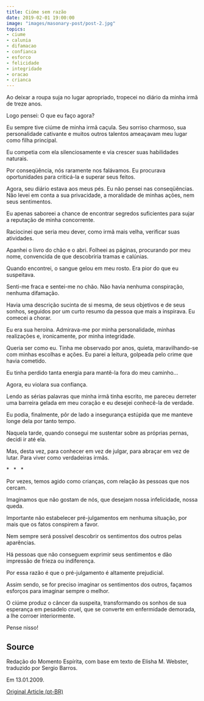 ```yaml
---
title: Ciúme sem razão
date: 2019-02-01 19:00:00
image: "images/masonary-post/post-2.jpg"
topics: 
- ciume
- calunia
- difamacao
- confianca
- esforco
- felicidade
- integridade
- oracao
- crianca
---
```


Ao deixar a roupa suja no lugar apropriado, tropecei no diário da minha irmã
de treze anos.

Logo pensei: O que eu faço agora?

Eu sempre tive ciúme de minha irmã caçula. Seu sorriso charmoso, sua
personalidade cativante e muitos outros talentos ameaçavam meu lugar como filha
principal.

Eu competia com ela silenciosamente e via crescer suas habilidades naturais.

Por conseqüência, nós raramente nos falávamos. Eu procurava oportunidades para
criticá-la e superar seus feitos.

Agora, seu diário estava aos meus pés. Eu não pensei nas conseqüências. Não
levei em conta a sua privacidade, a moralidade de minhas ações, nem seus
sentimentos.

Eu apenas saboreei a chance de encontrar segredos suficientes para sujar a
reputação de minha concorrente.

Raciocinei que seria meu dever, como irmã mais velha, verificar suas
atividades.

Apanhei o livro do chão e o abri. Folheei as páginas, procurando por meu nome,
convencida de que descobriria tramas e calúnias.

Quando encontrei, o sangue gelou em meu rosto. Era pior do que eu suspeitava.

Senti-me fraca e sentei-me no chão. Não havia nenhuma conspiração, nenhuma
difamação.

Havia uma descrição sucinta de si mesma, de seus objetivos e de seus sonhos,
seguidos por um curto resumo da pessoa que mais a inspirava. Eu comecei a
chorar.

Eu era sua heroína. Admirava-me por minha personalidade, minhas realizações e,
ironicamente, por minha integridade.

Queria ser como eu. Tinha me observado por anos, quieta, maravilhando-se com
minhas escolhas e ações. Eu parei a leitura, golpeada pelo crime que havia
cometido.

Eu tinha perdido tanta energia para mantê-la fora do meu caminho...

Agora, eu violara sua confiança.

Lendo as sérias palavras que minha irmã tinha escrito, me pareceu derreter uma
barreira gelada em meu coração e eu desejei conhecê-la de verdade.

Eu podia, finalmente, pôr de lado a insegurança estúpida que me manteve longe
dela por tanto tempo.

Naquela tarde, quando consegui me sustentar sobre as próprias pernas, decidi ir
até ela.

Mas, desta vez, para conhecer em vez de julgar, para abraçar em vez de lutar.
Para viver como verdadeiras irmãs.

*   *   *

Por vezes, temos agido como crianças, com relação às pessoas que nos cercam.

Imaginamos que não gostam de nós, que desejam nossa infelicidade, nossa queda.

Importante não estabelecer pré-julgamentos em nenhuma situação, por mais que os
fatos conspirem a favor.

Nem sempre será possível descobrir os sentimentos dos outros pelas aparências.

Há pessoas que não conseguem exprimir seus sentimentos e dão impressão de
frieza ou indiferença.

Por essa razão é que o pré-julgamento é altamente prejudicial.

Assim sendo, se for preciso imaginar os sentimentos dos outros, façamos
esforços para imaginar sempre o melhor.

O ciúme produz o câncer da suspeita, transformando os sonhos de sua esperança
em pesadelo cruel, que se converte em enfermidade demorada, a lhe corroer
interiormente.

Pense nisso!

## Source
Redação do Momento Espírita, com base em
texto de Elisha M. Webster, traduzido
por Sergio Barros.

Em 13.01.2009.

[Original Article (pt-BR)](http://momento.com.br/pt/ler_texto.php?id=830)
